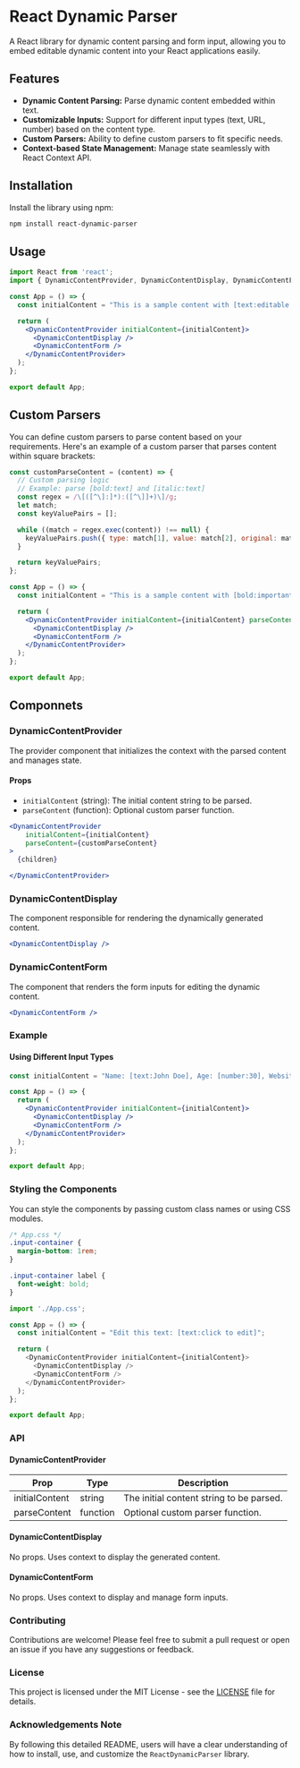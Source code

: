 # React Dynamic Parser

A React library for dynamic content parsing and form input, allowing you to embed editable dynamic content into your React applications easily.

## Features

- **Dynamic Content Parsing:** Parse dynamic content embedded within text.
- **Customizable Inputs:** Support for different input types (text, URL, number) based on the content type.
- **Custom Parsers:** Ability to define custom parsers to fit specific needs.
- **Context-based State Management:** Manage state seamlessly with React Context API.

## Installation

Install the library using npm:
```bash
npm install react-dynamic-parser
```

## Usage

```jsx
import React from 'react';
import { DynamicContentProvider, DynamicContentDisplay, DynamicContentForm } from 'react-dynamic-parser';

const App = () => {
  const initialContent = "This is a sample content with [text:editable text] and [url:https://example.com]";

  return (
    <DynamicContentProvider initialContent={initialContent}>
      <DynamicContentDisplay />
      <DynamicContentForm />
    </DynamicContentProvider>
  );
};

export default App;
```

## Custom Parsers

You can define custom parsers to parse content based on your requirements. Here's an example of a custom parser that parses content within square brackets:

```jsx
const customParseContent = (content) => {
  // Custom parsing logic
  // Example: parse [bold:text] and [italic:text]
  const regex = /\[([^\]:]*):([^\]]+)\]/g;
  let match;
  const keyValuePairs = [];

  while ((match = regex.exec(content)) !== null) {
    keyValuePairs.push({ type: match[1], value: match[2], original: match[0] });
  }

  return keyValuePairs;
};

const App = () => {
  const initialContent = "This is a sample content with [bold:important text] and [italic:emphasized text]";

  return (
    <DynamicContentProvider initialContent={initialContent} parseContent={customParseContent}>
      <DynamicContentDisplay />
      <DynamicContentForm />
    </DynamicContentProvider>
  );
};

export default App;
```

## Componnets

### DynamicContentProvider

The provider component that initializes the context with the parsed content and manages state.

#### Props
- `initialContent` (string): The initial content string to be parsed.
- `parseContent` (function): Optional custom parser function.

```jsx
<DynamicContentProvider 
    initialContent={initialContent} 
    parseContent={customParseContent}
>
  {children}

</DynamicContentProvider>
```

### DynamicContentDisplay
The component responsible for rendering the dynamically generated content.

```jsx
<DynamicContentDisplay />
```

### DynamicContentForm

The component that renders the form inputs for editing the dynamic content.

```jsx
<DynamicContentForm />
```

### Example

#### Using Different Input Types

```jsx
const initialContent = "Name: [text:John Doe], Age: [number:30], Website: [url:https://example.com]";

const App = () => {
  return (
    <DynamicContentProvider initialContent={initialContent}>
      <DynamicContentDisplay />
      <DynamicContentForm />
    </DynamicContentProvider>
  );
};

export default App;
```

### Styling the Components

You can style the components by passing custom class names or using CSS modules.

```css
/* App.css */
.input-container {
  margin-bottom: 1rem;
}

.input-container label {
  font-weight: bold;
}
```

```js
import './App.css';

const App = () => {
  const initialContent = "Edit this text: [text:click to edit]";

  return (
    <DynamicContentProvider initialContent={initialContent}>
      <DynamicContentDisplay />
      <DynamicContentForm />
    </DynamicContentProvider>
  );
};

export default App;
```


### API
 
#### DynamicContentProvider

| Prop | Type | Description |
| --- | --- | --- |
| initialContent | string | The initial content string to be parsed. |
| parseContent | function | Optional custom parser function. |

#### DynamicContentDisplay
No props. Uses context to display the generated content.

#### DynamicContentForm
No props. Uses context to display and manage form inputs.

### Contributing 

Contributions are welcome! Please feel free to submit a pull request or open an issue if you have any suggestions or feedback.

### License
This project is licensed under the MIT License - see the [LICENSE](LICENSE) file for details.

### Acknowledgements Note
By following this detailed README, users will have a clear understanding of how to install, use, and customize the `ReactDynamicParser` library.
